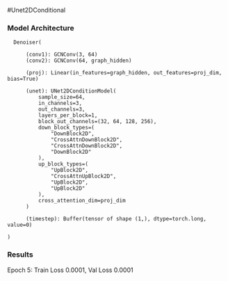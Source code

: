 #Unet2DConditional

### Model Architecture

      Denoiser(

          (conv1): GCNConv(3, 64)
          (conv2): GCNConv(64, graph_hidden)

          (proj): Linear(in_features=graph_hidden, out_features=proj_dim, bias=True)
      
          (unet): UNet2DConditionModel(
              sample_size=64,
              in_channels=3,
              out_channels=3,
              layers_per_block=1,
              block_out_channels=(32, 64, 128, 256),
              down_block_types=(
                  "DownBlock2D",
                  "CrossAttnDownBlock2D",
                  "CrossAttnDownBlock2D",
                  "DownBlock2D"
              ),
              up_block_types=(
                  "UpBlock2D",
                  "CrossAttnUpBlock2D",
                  "UpBlock2D",
                  "UpBlock2D"
              ),
              cross_attention_dim=proj_dim
          )
      
          (timestep): Buffer(tensor of shape (1,), dtype=torch.long, value=0)

    )

### Results

Epoch 5: Train Loss 0.0001, Val Loss 0.0001
